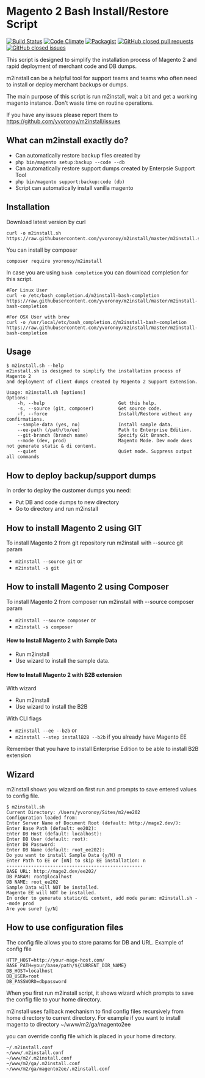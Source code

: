 # Magento 2 Bash Install/Restore Script 
[![Build Status](https://travis-ci.org/yvoronoy/m2install.svg?branch=master)](https://travis-ci.org/yvoronoy/m2install) [![Code Climate](https://codeclimate.com/github/yvoronoy/m2install/badges/gpa.svg)](https://codeclimate.com/github/yvoronoy/m2install) [![Packagist](https://img.shields.io/packagist/v/yvoronoy/m2install.svg?maxAge=2592000)](https://packagist.org/packages/yvoronoy/m2install) [![GitHub closed pull requests](https://img.shields.io/github/issues-pr-closed/yvoronoy/m2install.svg?maxAge=2592000)](https://github.com/yvoronoy/m2install/pulls?q=is%3Apr+is%3Aclosed) [![GitHub closed issues](https://img.shields.io/github/issues-closed/yvoronoy/m2install.svg?maxAge=2592000)](https://github.com/yvoronoy/m2install/issues?q=is%3Aissue+is%3Aclosed)

This script is designed to simplify the installation process of Magento 2 and rapid deployment of merchant code and DB dumps.

m2install can be a helpful tool for support teams and teams who often need to install or deploy merchant backups or dumps.

The main purpose of this script is run m2install, wait a bit and get a working magento instance.
Don't waste time on routine operations.

If you have any issues please report them to https://github.com/yvoronoy/m2install/issues

## What can m2install exactly do?
 - Can automatically restore backup files created by 
  - `php bin/magento setup:backup --code --db`
 - Can automatically restore support dumps created by Enterpsie Support Tool 
  - `php bin/magento support:backup:code (db)`
 - Script can automatically install vanilla magento

## Installation
Download latest version by curl
```
curl -o m2install.sh https://raw.githubusercontent.com/yvoronoy/m2install/master/m2install.sh
```

You can install by composer
```
composer require yvoronoy/m2install
```

In case you are using `bash completion` you can download completion for this script.
```
#For Linux User
curl -o /etc/bash_completion.d/m2install-bash-completion https://raw.githubusercontent.com/yvoronoy/m2install/master/m2install-bash-completion

#For OSX User with brew
curl -o /usr/local/etc/bash_completion.d/m2install-bash-completion https://raw.githubusercontent.com/yvoronoy/m2install/master/m2install-bash-completion
```

## Usage
```
$ m2install.sh --help
m2install.sh is designed to simplify the installation process of Magento 2
and deployment of client dumps created by Magento 2 Support Extension.

Usage: m2install.sh [options]
Options:
    -h, --help                           Get this help.
    -s, --source (git, composer)         Get source code.
    -f, --force                          Install/Restore without any confirmations.
    --sample-data (yes, no)              Install sample data.
    --ee-path (/path/to/ee)              Path to Enterprise Edition.
    --git-branch (branch name)           Specify Git Branch.
    --mode (dev, prod)                   Magento Mode. Dev mode does not generate static & di content.
    --quiet                              Quiet mode. Suppress output all commands
```

## How to deploy backup/support dumps
In order to deploy the customer dumps you need:
 
 * Put DB and code dumps to new directory
 * Go to directory and run m2install

## How to install Magento 2 using GIT
To install Magento 2 from git repository run m2install with --source git param
 * ```m2install --source git``` or
 * ```m2install -s git```

## How to install Magento 2 using Composer
To install Magento 2 from composer run m2install with --source composer param
 * ```m2install --source composer``` or
 * ```m2install -s composer```


#### How to Install Magento 2 with Sample Data
 * Run m2install
 * Use wizard to install the sample data.
 
 
#### How to Install Magento 2 with B2B extension
With wizard
 * Run m2install
 * Use wizard to install the B2B
 
With CLI flags
 * ```m2install --ee --b2b``` or
 * ```m2install --step installB2B --b2b``` if you already have Magento EE
 
Remember that you have to install Enterprise Edition to be able to install B2B extension 

## Wizard
m2install shows you wizard on first run and prompts to save entered values to config file.
```
$ m2install.sh 
Current Directory: /Users/yvoronoy/Sites/m2/ee202
Configuration loaded from:
Enter Server Name of Document Root (default: http://mage2.dev/): 
Enter Base Path (default: ee202): 
Enter DB Host (default: localhost): 
Enter DB User (default: root): 
Enter DB Password: 
Enter DB Name (default: root_ee202): 
Do you want to install Sample Data (y/N) n
Enter Path to EE or [nN] to skip EE installation: n
--------------------------------------------------
BASE URL: http://mage2.dev/ee202/
DB PARAM: root@localhost
DB NAME: root_ee202
Sample Data will NOT be installed.
Magento EE will NOT be installed.
In order to generate static/di content, add mode param: m2install.sh --mode prod
Are you sure? [y/N] 
```

## How to use configuration files
The config file allows you to store params for DB and URL.
Example of config file
```
HTTP_HOST=http://your-mage-host.com/
BASE_PATH=your/base/path/${CURRENT_DIR_NAME}
DB_HOST=localhost
DB_USER=root
DB_PASSWORD=dbpassword
```

When you first run m2install script, it shows wizard which prompts to save the config file to your home directory.

m2install uses fallback mechanism to find config files recursively from home directory to current directory.
For example if you want to install magento to directory 
~/www/m2/ga/magento2ee

you can override config file which is placed in your home directory.
```
~/.m2install.conf
~/www/.m2install.conf
~/www/m2/.m2install.conf
~/www/m2/ga/.m2install.conf
~/www/m2/ga/magento2ee/.m2install.conf
```


